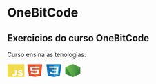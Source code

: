 <div>
<h1>OneBitCode</h1>
<h2>Exercicios do curso OneBitCode</h2>
<p> Curso ensina as tenologias:</p>
 <img align="center" alt="Kaue-Js" height="30" width="40" src="https://raw.githubusercontent.com/devicons/devicon/master/icons/javascript/javascript-plain.svg"> <img align="center" alt="Kaue-HTML" height="30" width="40" src="https://raw.githubusercontent.com/devicons/devicon/master/icons/html5/html5-original.svg">
  <img align="center" alt="Kaue-CSS" height="30" width="40" src="https://raw.githubusercontent.com/devicons/devicon/master/icons/css3/css3-original.svg">
  <img align="center" alt="Kaue-CSS" height="30" width="40" src="https://raw.githubusercontent.com/devicons/devicon/master/icons/nodejs/nodejs-original.svg">
</div>
